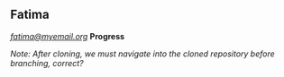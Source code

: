 ## Fatima
*fatima@myemail.org*
**Progress**

*Note: After cloning, we must navigate into the cloned repository before branching, correct?*